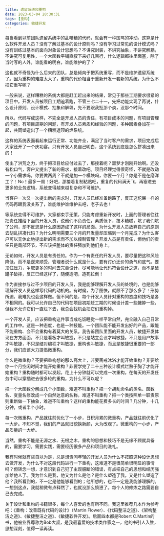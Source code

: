 ```yaml
---
title: 遗留系统和重构
date: 2023-03-04 20:30:31
tags: [重构]
categories: 敏捷开发
---
```

每当看到以前团队遗留系统中的乱糟糟的代码，就会有一种国骂的冲动。这算是什么软件开发人员？没有了解过基本的设计原则吗？没有学习过常见的设计模式吗？没有训练过基本的面向对象设计思想吗？不讲究封装，不讲究抽象，不讲究解耦，不讲究可复用性，一个大函数平铺直叙下来好几百行，什么逻辑都往里面塞，除了当时写的人外，谁能看的明白，谁能维护的了？

这也就不奇怪为什么后来的团队，总是倾向于把系统重写，而不是维护遗留系统了。因为重构的难度太大了，重构的代价相当于重新开发一套新的系统，为什么不把它重写呢？

一般来说，这样糟糕的系统大都是赶工赶出来的结果，常见于那些工期要求很紧的项目中。开发人员被项目工期追着跑，不管三七二十一，先把功能实现了再说，什么设计原则、设计模式、抽象和解耦，先不要跟我扯那个淡，没那个时间。

所以，代码写成这样，不完全是开发人员的责任，有项目成本的问题，有项目管理的问题，有项目周期的问题，有开发人员素质和经验的问题，多种因素叠加在一起，共同塑造出了一个糟糕透顶的烂系统。

这样的系统表面看起来运行正常、功能齐全，满足了当时客户的需求，项目完成后大家还开了一个庆功宴。只有开发人员自己明白，这个系统到底是怎么拼凑出来的！

使出了洪荒之力，终于把项目给应付过去了，那接着呢？噩梦才刚刚开始啊。还没有松口气，客户又提出了新的需求，接着改吧。项目经理觉得很奇怪，不就是改动一个小需求吗，你要做两周？不就是加一个模块吗，你要一个月？你是不是在磨洋工？！No！最多一周！好吧，那接着复制粘贴吧，重复的代码满天飞，再塞进去更多的业务逻辑，系统变得越来越复杂和不可维护。

当客户一次又一次提出新的需求时，开发人员已经准备跑路了，反正这坨屎一样的代码再跟我没关系了，谁能维护谁维护去吧，老子去也！

等系统变得不可维护，大家都束手无策，只能考虑重新开发时，上面的管理者往往把责任推给下面的开发人员，说他们不负责任，素质低下，技术糟糕，坑了我们坑了公司，却不反思是什么原因造成了这样的局面。为什么开发人员放弃自己的原则去胡乱拼凑代码？为什么明明需要三个月的开发量却压缩到一个月完成？为什么客户可以无休止地提出新的需求而不加以控制管理？开发人员是有责任，但他们的责任只是局部环节，不应该把整体的责任强加到他们身上。

无论如何，开发人员是有责任的。作为一个有责任的开发人员，要尽量把这种风险降低，而不是逆来顺受，管理者说什么就是什么，要有讨价还价的勇气和底气。要顶住压力，争取更多的时间去完善设计，尽可能地让代码符合设计之道，而不是破罐子破摔，反正已经这样了，随便造吧，造死拉倒！

作为直接参与过不少项目的开发人员，我是能够理解开发人员的处境的，也是能够理解开发人员这样写代码的动机的。有时候，为了图快，就顾不了那么多了！形势所迫，我难免也会这样做。但不同的是，每个开发人员针对重构的态度和技巧是各不相同的。我可以允许自己的代码在项目初期赶工期的时候设计差一些臃肿一些，但我不允许它们一直烂下去，我总会找机会把它们重构掉。

一个开发人员，应该把重构这件事当成吃饭睡觉一样平常自然，完全融入自己日常的工作中。这是一种态度，也是一种技能。一个团队能不能开发出好的产品，跟能不能重构、会不会重构有着莫大的关系。我告诉团队里面的开发人员，敏捷开发体现在方方面面，不只是看板才叫敏捷，不只是站立会议才叫敏捷，不只是用户故事才叫敏捷，不只是结对编程才叫敏捷，重构也叫敏捷，而且是敏捷很重要的一部分，我们应该大力提倡微重构。

什么是微重构？不要把重构想的那么高大上，非要斋戒沐浴才能开始重构？非要给你一个月空闲时间才能开始重构？非要学完了二十三种设计模式烂熟于胸了才能开始重构？重构随时都可以发起，花上十分钟就可以完成一次重构，在每天的开发任务中可以穿插进去很多轮的重构，为什么不可以呢？

把一个大函数分解成几个小函数，难道不叫重构？把一个胡乱命名的类名、函数名、变量名修改成一个自然达意的名称，难道不叫重构？把一个类按照单一职责原则重新做一下抽象，难道不叫重构？这样的重构能花费多长的时间？几分钟，十几分钟，或者半个小时。

每一次微重构，产品就往前优化了一小步，日积月累的微重构，产品就往前优化了一大步。不知不觉，我们的产品就旧貌换新颜，大为改观了。微重构的一小步，产品质量的一大步。

当然，重构不能是无源之水、无根之木，重构的思想和技巧不是无缘不顾就具备的，需要学习，需要实践，需要经历很多产品和项目的洗礼。

我有时候就有些自以为是，总是想责问年轻的开发人员为什么不按照这种设计思想去做开发，为什么不对这段代码进行一下重构，这难道不是很简单很明显的事情吗？但转念一想，才意识到自己犯了主观臆断的错误，有点把自己的思想和经历强加给他人了。我为什么是我，他又为什么是他？是什么塑造了我，又是什么塑造了他？我所看到的，不一定是他能够看到的；他所想的，也不一定是我能够理解的。一想到这点，我就稍微有点释然了，也就没那么愤懑了。每个人的修炼之路需要自己去完成。

关于设计和重构的书籍很多，每个人喜爱的也有所不同。我这里推荐几本作为参考吧：《重构：改善既有代码的设计》（Martin Flower）、《代码整洁之道》、《架构整洁之道》、《敏捷整洁之道》、《敏捷软件开发》。后面四本都是Robert C.Martin的书，他被业界尊称为Bob大叔，是我最喜爱的技术类作家之一，他的书引人入胜，思想深刻，值得一读再读。